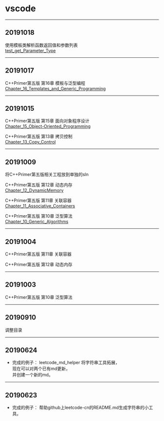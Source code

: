 # vscode


---
## 20191018
使用模板类解析函数返回值和参数列表  
[test_get_Parameter_Type](./Test_Interview/test_get_Parameter_Type/test_get_Parameter_Type.cpp)


---
## 20191017
C++Primer第五版 第16章 模板与泛型编程  
[Chapter_16_Templates_and_Generic_Programming](./test_cpp_primer/Chapter_16_Templates_and_Generic_Programming/Chapter_16_Templates_and_Generic_Programming.cpp)  

---
## 20191015
C++Primer第五版 第15章 面向对象程序设计  
[Chapter_15_Object-Oriented_Programming](./test_cpp_primer/Chapter_15_Object-Oriented_Programming/Chapter_15_Object-Oriented_Programming.cpp)

C++Primer第五版 第13章 拷贝控制  
[Chapter_13_Copy_Control](./test_cpp_primer/Chapter_13_Copy_Control/Chapter_13_Copy_Control.cpp)


---
## 20191009
将C++Primer第五版相关工程放到单独的sln

C++Primer第五版 第12章 动态内存  
[Chapter_12_DynamicMemory](./test_cpp_primer/Chapter_12_DynamicMemory/Chapter_12_DynamicMemory.cpp)  

C++Primer第五版 第11章 关联容器  
[Chapter_11_Associative_Containers](./test_cpp_primer/Chapter_11_Associative_Containers/Chapter_11_Associative_Containers.cpp)  

C++Primer第五版 第10章 泛型算法  
[Chapter_10_Generic_Algorithms](./test_cpp_primer/Chapter_10_Generic_Algorithms/Chapter_10_Generic_Algorithms.cpp)


---
## 20191004
C++Primer第五版 第11章 关联容器  

C++Primer第五版 第12章 动态内存  

---
## 20191003
C++Primer第五版 第10章 泛型算法  

---
## 20190910
调整目录

---
## 20190624

* 完成的例子：
leetcode_md_helper
将字符串工具拓展，  
现在可以对两个已有md更新，  
并创建一个新的md。  

---
## 20190623

* 完成的例子：
帮助github上leetcode-cn的README.md生成字符串的小工具。  

